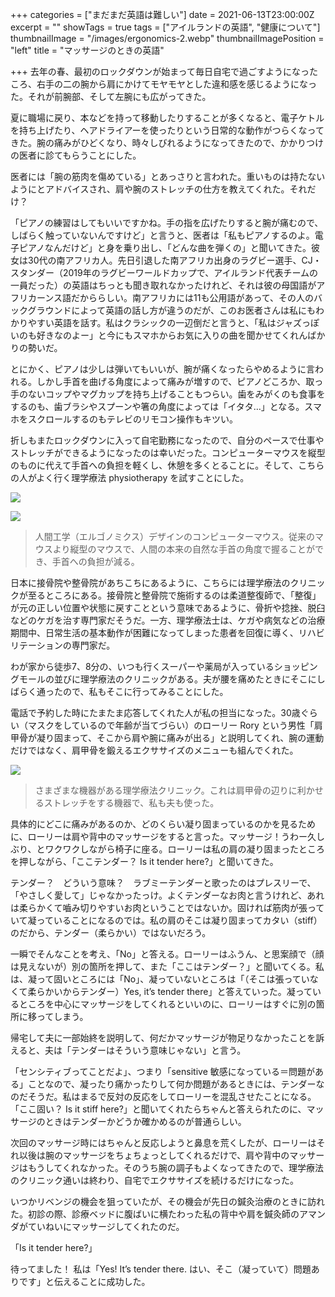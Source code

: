 +++
categories = ["まだまだ英語は難しい"]
date = 2021-06-13T23:00:00Z
excerpt = ""
showTags = true
tags = ["アイルランドの英語", "健康について"]
thumbnailImage = "/images/ergonomics-2.webp"
thumbnailImagePosition = "left"
title = "マッサージのときの英語"

+++
去年の春、最初のロックダウンが始まって毎日自宅で過ごすようになったころ、右手の二の腕から肩にかけてモヤモヤとした違和感を感じるようになった。それが前腕部、そして左腕にも広がってきた。

<!--more-->

夏に職場に戻り、本などを持って移動したりすることが多くなると、電子ケトルを持ち上げたり、ヘアドライアーを使ったりという日常的な動作がつらくなってきた。腕の痛みがひどくなり、時々しびれるようになってきたので、かかりつけの医者に診てもらうことにした。

医者には「腕の筋肉を傷めている」とあっさりと言われた。重いものは持たないようにとアドバイスされ、肩や腕のストレッチの仕方を教えてくれた。それだけ？

「ピアノの練習はしてもいいですかね。手の指を広げたりすると腕が痛むので、しばらく触っていないんですけど」と言うと、医者は「私もピアノするのよ。電子ピアノなんだけど」と身を乗り出し、「どんな曲を弾くの」と聞いてきた。彼女は30代の南アフリカ人。先日引退した南アフリカ出身のラグビー選手、CJ・スタンダー（2019年のラグビーワールドカップで、アイルランド代表チームの一員だった）の英語はちっとも聞き取れなかったけれど、それは彼の母国語がアフリカーンス語だかららしい。南アフリカには11も公用語があって、その人のバックグラウンドによって英語の話し方が違うのだが、このお医者さんは私にもわかりやすい英語を話す。私はクラシックの一辺倒だと言うと、「私はジャズっぽいのも好きなのよー」と今にもスマホからお気に入りの曲を聞かせてくれんばかりの勢いだ。

とにかく、ピアノは少しは弾いてもいいが、腕が痛くなったらやめるように言われる。しかし手首を曲げる角度によって痛みが増すので、ピアノどころか、取っ手のないコップやマグカップを持ち上げることもつらい。歯をみがくのも食事をするのも、歯ブラシやスプーンや箸の角度によっては「イタタ…」となる。スマホをスクロールするのもテレビのリモコン操作もキツい。

折しもまたロックダウンに入って自宅勤務になったので、自分のペースで仕事やストレッチができるようになったのは幸いだった。コンピューターマウスを縦型のものに代えて手首への負担を軽くし、休憩を多くとることに。そして、こちらの人がよく行く理学療法 physiotherapy を試すことにした。

![](/images/ergonomics-2.webp)

![](/images/ergonomics-1.webp)

> 人間工学（エルゴノミクス）デザインのコンピューターマウス。従来のマウスより縦型のマウスで、人間の本来の自然な手首の角度で握ることができ、手首への負担が減る。

日本に接骨院や整骨院があちこちにあるように、こちらには理学療法のクリニックが至るところにある。接骨院と整骨院で施術するのは柔道整復師で、「整復」が元の正しい位置や状態に戻すことという意味であるように、骨折や捻挫、脱臼などのケガを治す専門家だそうだ。一方、理学療法士は、ケガや病気などの治療期間中、日常生活の基本動作が困難になってしまった患者を回復に導く、リハビリテーションの専門家だ。

わが家から徒歩7、8分の、いつも行くスーパーや薬局が入っているショッピングモールの並びに理学療法のクリニックがある。夫が腰を痛めたときにそこにしばらく通ったので、私もそこに行ってみることにした。

電話で予約した時にたまたま応答してくれた人が私の担当になった。30歳ぐらい（マスクをしているので年齢が当てづらい）のローリー Rory という男性「肩甲骨が凝り固まって、そこから肩や腕に痛みが出る」と説明してくれ、腕の運動だけではなく、肩甲骨を鍛えるエクササイズのメニューも組んでくれた。

![](/images/physio.webp)

> さまざまな機器がある理学療法クリニック。これは肩甲骨の辺りに利かせるストレッチをする機器で、私も夫も使った。

具体的にどこに痛みがあるのか、どのくらい凝り固まっているのかを見るために、ローリーは肩や背中のマッサージをすると言った。マッサージ！うわー久しぶり、とワクワクしながら椅子に座る。ローリーは私の肩の凝り固まったところを押しながら、「ここテンダー？ Is it tender here?」と聞いてきた。

テンダー？　どういう意味？　ラブミーテンダーと歌ったのはプレスリーで、「やさしく愛して」じゃなかったっけ。よくテンダーなお肉と言うけれど、あれは柔らかくて嚙み切りやすいお肉ということではないか。固ければ筋肉が張っていて凝っていることになるのでは。私の肩のそこは凝り固まってカタい（stiff）のだから、テンダー（柔らかい）ではないだろう。

一瞬でそんなことを考え、「No」と答える。ローリーはふうん、と思案顔で（顔は見えないが）別の箇所を押して、また「ここはテンダー？」と聞いてくる。私は、凝って固いところには「No」、凝っていないところは「（そこは張っていなくて柔らかいからテンダー）Yes, it’s tender there」と答えていった。凝っているところを中心にマッサージをしてくれるといいのに、ローリーはすぐに別の箇所に移ってしまう。

帰宅して夫に一部始終を説明して、何だかマッサージが物足りなかったことを訴えると、夫は「テンダーはそういう意味じゃない」と言う。

「センシティブってことだよ」、つまり「sensitive 敏感になっている＝問題がある」ことなので、凝ったり痛かったりして何か問題があるときには、テンダーなのだそうだ。私はまるで反対の反応をしてローリーを混乱させたことになる。「ここ固い？ Is it stiff here?」と聞いてくれたらちゃんと答えられたのに、マッサージのときはテンダーかどうか確かめるのが普通らしい。

次回のマッサージ時にはちゃんと反応しようと鼻息を荒くしたが、ローリーはそれ以後は腕のマッサージをちょちょっとしてくれるだけで、肩や背中のマッサージはもうしてくれなかった。そのうち腕の調子もよくなってきたので、理学療法のクリニック通いは終わり、自宅でエクササイズを続けるだけになった。

いつかリベンジの機会を狙っていたが、その機会が先日の鍼灸治療のときに訪れた。初診の際、診療ベッドに腹ばいに横たわった私の背中や肩を鍼灸師のアマンダがていねいにマッサージしてくれたのだ。

「Is it tender here?」

待ってました！ 私は「Yes! It’s tender there. はい、そこ（凝っていて）問題ありです」と伝えることに成功した。